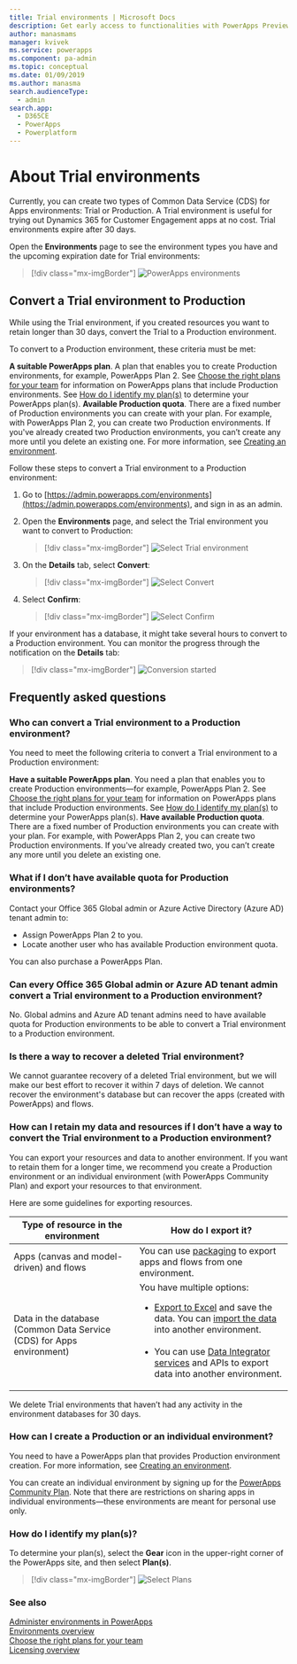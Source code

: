 ```yaml
---
title: Trial environments | Microsoft Docs
description: Get early access to functionalities with PowerApps Preview Program
author: manasmams
manager: kvivek
ms.service: powerapps
ms.component: pa-admin
ms.topic: conceptual
ms.date: 01/09/2019
ms.author: manasma
search.audienceType: 
  - admin
search.app: 
  - D365CE
  - PowerApps
  - Powerplatform
---
```


# About Trial environments

Currently, you can create two types of Common Data Service (CDS) for Apps environments: Trial or Production. A Trial environment is useful for trying out Dynamics 365 for Customer Engagement apps at no cost. Trial environments expire after 30 days.

Open the **Environments** page to see the environment types you have and the upcoming expiration date for Trial environments:

> [!div class="mx-imgBorder"] 
> ![PowerApps environments](media/powerapps-environments75b.png "PowerApps environments")

## Convert a Trial environment to Production

While using the Trial environment, if you created resources you want to retain longer than 30 days, convert the Trial to a Production environment.

To convert to a Production environment, these criteria must be met:

**A suitable PowerApps plan**. A plan that enables you to create Production environments, for example, PowerApps Plan 2. See [Choose the right plans for your team](https://powerapps.microsoft.com/pricing/) for information on PowerApps plans that include Production environments. See [How do I identify my plan(s)](#how-do-i-identify-my-plans) to determine your PowerApps plan(s).
**Available Production quota**. There are a fixed number of Production environments you can create with your plan. For example, with PowerApps Plan 2, you can create two Production environments. If you've already created two Production environments, you can’t create any more until you delete an existing one. For more information, see [Creating an environment](environments-overview.md#creating-an-environment).

Follow these steps to convert a Trial environment to a Production environment:

1. Go to [https://admin.powerapps.com/environments](https://admin.powerapps.com/environments), and sign in as an admin.
 
2. Open the **Environments** page, and select the Trial environment you want to convert to Production:

    > [!div class="mx-imgBorder"] 
    > ![Select Trial environment](media/powerapps-environments75b-select-trial.png "Select trial environment")

3. On the **Details** tab, select **Convert**:

    > [!div class="mx-imgBorder"] 
    > ![Select Convert](media/powerapps-trial-select-convert.png "Select Convert")

4. Select **Confirm**:

    > [!div class="mx-imgBorder"] 
    > ![Select Confirm](media/powerapps-trial-select-confirm.png "Select Confirm")

If your environment has a database, it might take several hours to convert to a Production environment. You can monitor the progress through the notification on the **Details** tab:

  > [!div class="mx-imgBorder"] 
  > ![Conversion started](media/powerapps-trial-conversion-started.png "Conversion started")

## Frequently asked questions

### Who can convert a Trial environment to a Production environment?

You need to meet the following criteria to convert a Trial environment to a Production environment:

**Have a suitable PowerApps plan**. You need a plan that enables you to create Production environments—for example, PowerApps Plan 2. See [Choose the right plans for your team](https://powerapps.microsoft.com/pricing/) for information on PowerApps plans that include Production environments. See [How do I identify my plan(s)](#how-do-i-identify-my-plans) to determine your PowerApps plan(s).
**Have available Production quota**. There are a fixed number of Production environments you can create with your plan. For example, with PowerApps Plan 2, you can create two Production environments. If you've already created two, you can’t create any more until you delete an existing one.

### What if I don’t have available quota for Production environments?

Contact your Office 365 Global admin or Azure Active Directory (Azure AD) tenant admin to:
- Assign PowerApps Plan 2 to you. 
- Locate another user who has available Production environment quota.

You can also purchase a PowerApps Plan.

### Can every Office 365 Global admin or Azure AD tenant admin convert a Trial environment to a Production environment?

No. Global admins and Azure AD tenant admins need to have available quota for Production environments to be able to convert a Trial environment to a Production environment.

### Is there a way to recover a deleted Trial environment?

We cannot guarantee recovery of a deleted Trial environment, but we will make our best effort to recover it within 7 days of deletion. We cannot recover the environment's database but can recover the apps (created with PowerApps) and flows.

### How can I retain my data and resources if I don’t have a way to convert the Trial environment to a Production environment?

You can export your resources and data to another environment. If you want to retain them for a longer time, we recommend you create a Production environment or an individual environment (with PowerApps Community Plan) and export your resources to that environment. 

Here are some guidelines for exporting resources.

|Type of resource in the environment  |How do I export it?  |
|---------|---------|
|Apps (canvas and model-driven) and flows     |You can use [packaging](environment-and-tenant-migration.md) to export apps and flows from one environment.         |
|Data in the database (Common Data Service (CDS) for Apps environment)     |You have multiple options:<br/><ul><li>[Export to Excel](../user/export-data-excel.md) and save the data. You can [import the data](../user/import-data.md) into another environment.</li><br/><li>You can use [Data Integrator services](data-integrator.md) and APIs to export data into another environment.</li></ul> |

We delete Trial environments that haven’t had any activity in the environment databases for 30 days.

### How can I create a Production or an individual environment?

You need to have a PowerApps plan that provides Production environment creation. For more information, see [Creating an environment](environments-overview.md#creating-an-environment).

You can create an individual environment by signing up for the [PowerApps Community Plan](https://powerapps.microsoft.com/communityplan/). Note that there are restrictions on sharing apps in individual environments—these environments are meant for personal use only.

### How do I identify my plan(s)?

To determine your plan(s), select the **Gear** icon in the upper-right corner of the PowerApps site, and then select **Plan(s)**.

> [!div class="mx-imgBorder"] 
> ![Select Plans](media/powerapps-plans.png "Select Plans")

### See also
[Administer environments in PowerApps](environments-administration.md)<br/>
[Environments overview](environments-overview.md)<br/>
[Choose the right plans for your team](https://powerapps.microsoft.com/pricing/)<br/>
[Licensing overview](pricing-billing-skus.md)<br/>
